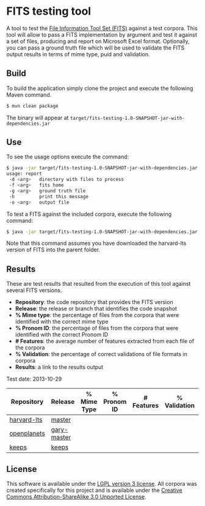 FITS testing tool
======================

A tool to test the [File Information Tool Set (FITS)](https://code.google.com/p/fits/) against a test corpora.
This tool will allow to pass a FITS implementation by argument and test it against a set of files, producing and report on Microsoft Excel format. Optionally, you can pass a ground truth file which will be used to validate the FITS output results in terms of mime type, puid and validation.

## Build

To build the application simply clone the project and execute the following Maven command.

```bash
$ mvn clean package
```
The binary will appear at `target/fits-testing-1.0-SNAPSHOT-jar-with-dependencies.jar`

## Use

To see the usage options execute the command:

```bash
$ java -jar target/fits-testing-1.0-SNAPSHOT-jar-with-dependencies.jar -h
usage: report
 -d <arg>   directory with files to process
 -f <arg>   fits home
 -g <arg>   ground truth file
 -h         print this message
 -o <arg>   output file
```

To test a FITS against the included corpora, execute the following command:

```bash
$ java -jar target/fits-testing-1.0-SNAPSHOT-jar-with-dependencies.jar -d corpora/files/ -f ../fits-harvard-lts/ -g corpora/groundtruth.xls -o results/results-fits-harvard-lts.xls
```

Note that this command assumes you have downloaded the harvard-lts version of FITS into the parent folder.

## Results

These are test results that resulted from the execution of this tool against several FITS versions.

* **Repository**: the code repository that provides the FITS version
* **Release**: the release or branch that identifies the code snapshot
* **% Mime type**: the percentage of files from the corpora that were identified with the correct mime type
* **% Pronom ID**: the percentage of files from the corpora that were identified with the correct Pronom ID
* **# Features**: the average number of features extracted from each file of the corpora
* **% Validation**: the percentage of correct validations of file formats in corpora
* **Results**: a link to the results output

Test date: 2013-10-29

| Repository | Release | % Mime Type | % Pronom ID | # Features | % Validation | Results |
|------------|---------|-----------|-----------|-------------|------------|---------|
|[harvard-lts](https://github.com/harvard-lts/fits)|[master](https://github.com/harvard-lts/fits/commit/0a1cd57f22c24f1c8be7ab75607628058505b961)||||||
|[openplanets](https://github.com/openplanets/fits)|[gary-master](https://github.com/openplanets/fits/commit/7b0c2dd4c23e0900192fbe4dd6802bfae59a13df)||||||
|[keeps](https://github.com/keeps/fits)|[keeps](https://github.com/keeps/fits/commit/2ec448c5146373963575ffcaf915e0191c0fc37c)||||||


## License

This software is available under the [LGPL version 3 license](LICENSE). All corpora was created specifically for this project and is available under the [Creative Commons Attribution-ShareAlike 3.0 Unported License](http://creativecommons.org/licenses/by-sa/3.0/deed.en_US").



